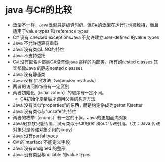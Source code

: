 # java 与C#的比较
- 泛型不一样，Java泛型只是编译时的，但C#的泛型在运行时也被维持，而且适用于value types 和 reference types
- C# 没有 checked exceptionsJava 不允许建立user-defined 的value types
- Java 不允许运算符重载
- Java 没有类似LINQ的特性
- Java 不支持委托
- C# 没有匿名内部类C#没有像java 那样的内部类，所有的nested classes 其实都像Java 的静态nested classses
- Java 没有静态类
- Java 没有 扩展方法（extension methods）
- 两者的访问修饰符有一定区别
- 两者初始化（initialization）的顺序有一定不同。
   - C#初始化变量后才调用父类的构造方法
- Java 没有类似“properties”的东西，而是约定俗成为getter 和setter
- Java 没有类似与"unsafe"的特性
- 两者的枚举（enums）有一定的不同，Java的更加面向对象
- Java的参数只能传值，没有类似于C#的ref 和out 传递引用。（注：Java 传递对象只是传递对象引用的copy）
- Java 没有partial types
- C# 的interface 不能定义字段
- Java 没有unsigned 的整形
- Java 没有类型与nullable 的value types
